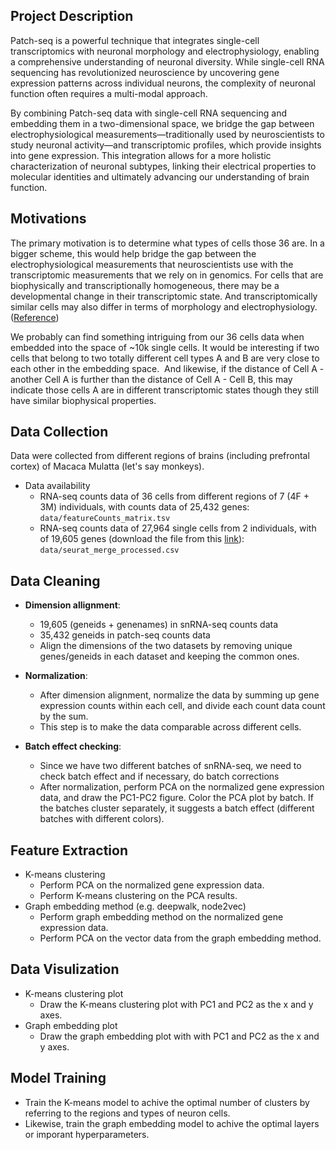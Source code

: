 ## Project Description
Patch-seq is a powerful technique that integrates single-cell transcriptomics with neuronal morphology and electrophysiology, enabling a comprehensive understanding of neuronal diversity. While single-cell RNA sequencing has revolutionized neuroscience by uncovering gene expression patterns across individual neurons, the complexity of neuronal function often requires a multi-modal approach. 

By combining Patch-seq data with single-cell RNA sequencing and embedding them in a two-dimensional space, we bridge the gap between electrophysiological measurements—traditionally used by neuroscientists to study neuronal activity—and transcriptomic profiles, which provide insights into gene expression. This integration allows for a more holistic characterization of neuronal subtypes, linking their electrical properties to molecular identities and ultimately advancing our understanding of brain function.

## Motivations
The primary motivation is  to determine what types of cells those 36 are. In a bigger scheme, this would help bridge the gap between the electrophysiological measurements that neuroscientists use with the transcriptomic measurements that we rely on in genomics. 
For cells that are biophysically and transcriptionally homogeneous, there may be a developmental change in their transcriptomic state. And transcriptomically similar cells may also differ in terms of morphology and electrophysiology.  ([Reference](https://www.jneurosci.org/content/41/5/937))

We probably can find something intriguing from our 36 cells data when embedded into the space of ~10k single cells. It would be interesting if two cells that belong to two totally different cell types A and B are very close to each other in the embedding space. 
And likewise, if the distance of Cell A - another Cell A is further than the distance of Cell A - Cell B, this may indicate those cells A are in different transcriptomic states though they still have similar biophysical properties. 


## Data Collection
Data were collected from different regions of brains (including prefrontal cortex) of Macaca Mulatta (let's say monkeys). 
* Data availability
	* RNA-seq counts data of 36 cells from different regions of 7 (4F + 3M) individuals, with counts data of 25,432 genes: `data/featureCounts_matrix.tsv`
	* RNA-seq counts data of 27,964 single cells from 2 individuals, with  of 19,605 genes (download the file from this [link](https://drive.google.com/file/d/17wdUNMDrk_AGIX44MOa9itZobufrxgy8/view?usp=drive_link)): `data/seurat_merge_processed.csv`

## Data Cleaning
- **Dimension allignment**: 
	- 19,605 (geneids + genenames) in snRNA-seq counts data
	- 35,432 geneids in patch-seq counts data
    - Align the dimensions of the two datasets by removing unique genes/geneids in each dataset and keeping the common ones. 

- **Normalization**: 
    - After dimension alignment, normalize the data by summing up gene expression counts within each cell, and divide each count data count by the sum.
    - This step is to make the data comparable across different cells.

- **Batch effect checking**: 
    - Since we have two different batches of snRNA-seq, we need to check batch effect and if necessary, do batch corrections
	- After normalization, perform PCA on the normalized gene expression data, and draw the PC1-PC2 figure. Color the PCA plot by batch. If the batches cluster separately, it suggests a batch effect (different batches with different colors). 

## Feature Extraction
- K-means clustering
    - Perform PCA on the normalized gene expression data.
    - Perform K-means clustering on the PCA results.
- Graph embedding method (e.g. deepwalk, node2vec)
    - Perform graph embedding method on the normalized gene expression data.
    - Perform PCA on the vector data from the graph embedding method.

## Data Visulization
- K-means clustering plot
    - Draw the K-means clustering plot with PC1 and PC2 as the x and y axes.
- Graph embedding plot
    - Draw the graph embedding plot with with PC1 and PC2 as the x and y axes.

## Model Training
- Train the K-means model to achive the optimal number of clusters by referring to the regions and types of neuron cells. 
- Likewise, train the graph embedding model to achive the optimal layers or imporant hyperparameters. 


